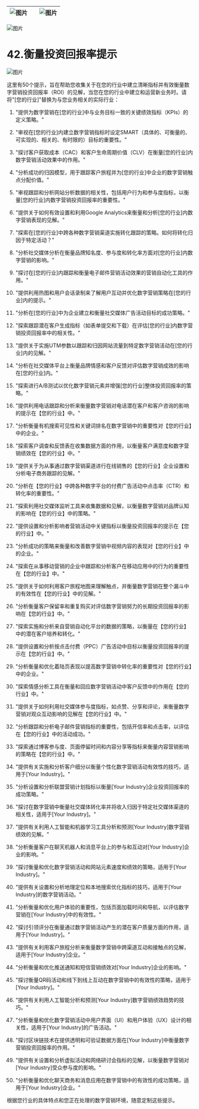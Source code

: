 | ![图片](d2d_images/chapter_title_corner_decoration_left.png) |  | ![图片](d2d_images/chapter_title_corner_decoration_right.png) |
| --- | --- | --- |

![图片](d2d_images/chapter_title_above.png)

# 42.衡量投资回报率提示

![图片](d2d_images/chapter_title_below.png)

这里有50个提示，旨在帮助您收集关于在您的行业中建立清晰指标并有效衡量数字营销投资回报率（ROI）的见解，当您在您的行业中建立和运营新业务时。请将"[您的行业]"替换为与您业务相关的实际行业：

1.  "提供为数字营销在[您的行业]中与业务目标一致的关键绩效指标（KPIs）的定义策略。"

1.  "审视在[您的行业]内建立数字营销指标时设定SMART（具体的、可衡量的、可实现的、相关的、有时限的）目标的重要性。"

1.  "探讨客户获取成本（CAC）和客户生命周期价值（CLV）在衡量[您的行业]内数字营销活动效果中的作用。"

1.  "分析成功的归因模型，用于跟踪客户旅程并为[您的行业]中企业的数字营销触点分配价值。"

1.  "审视跟踪和分析网站分析数据的相关性，包括用户行为和参与度指标，以衡量[您的行业]内数字营销投资回报率的重要性。"

1.  "提供关于如何有效设置和利用Google Analytics来衡量和分析[您的行业]内数字营销表现的见解。"

1.  "探索在[您的行业]中跨各种数字营销渠道实施转化跟踪的策略。如何将转化归因于特定活动？"

1.  "分析社交媒体分析在衡量品牌知名度、参与度和转化率方面对[您的行业]内数字营销的影响。"

1.  "探讨在[您的行业]内跟踪和衡量电子邮件营销活动效果的营销自动化工具的作用。"

1.  "提供利用热图和用户会话录制来了解用户互动并优化数字营销策略在[您的行业]内的提示。"

1.  "分析在[您的行业]中为企业建立和衡量社交媒体广告活动目标的成功策略。"

1.  "探索跟踪潜在客户生成指标（如表单提交和下载）在评估[您的行业]内数字营销投资回报率中的相关性。"

1.  "提供关于实施UTM参数以跟踪和归因网站流量到特定数字营销活动在[您的行业]内的见解。"

1.  "分析在社交媒体平台上衡量品牌情感和客户反馈对评估数字营销成效的影响在[您的行业]内。"

1.  "探索进行A/B测试以优化数字营销元素并增强[您的行业]整体投资回报率的策略。"

1.  "提供利用电话跟踪和分析来衡量数字营销对电话潜在客户和客户咨询的影响的提示在【您的行业】中。"

1.  "分析衡量有机搜索可见性和关键词排名在数字营销中的重要性对【您的行业】中的企业。"

1.  "探索客户调查和反馈表在收集数据方面的作用，以衡量客户满意度和数字营销绩效在【您的行业】中。"

1.  "提供关于为从事通过数字营销渠道进行在线销售的【您的行业】企业设置和分析电子商务跟踪的见解。"

1.  "分析在【您的行业】中跨各种数字平台的付费广告活动中点击率（CTR）和转化率的重要性。"

1.  "探索利用社交媒体监听工具来收集数据和见解，以衡量数字营销对品牌认知的影响在【您的行业】中的策略。"

1.  "提供设置和分析影响者营销活动中关键指标以衡量投资回报率的提示在【您的行业】中。"

1.  "分析成功的策略来衡量和改善数字营销中视频内容的表现对【您的行业】中的企业。"

1.  "探索在从事移动营销的企业中跟踪和分析客户在移动应用中的行为的重要性在【您的行业】中。"

1.  "提供关于如何利用客户旅程地图来理解触点，并衡量数字营销在整个漏斗中的有效性在【您的行业】中的见解。"

1.  "分析衡量客户保留率和重复购买对评估数字营销努力的长期投资回报率的影响在【您的行业】中。"

1.  "探索实施和分析来自营销自动化平台的数据的策略，以衡量在【您的行业】中的潜在客户培养和转化。"

1.  "提供设置和分析按点击付费（PPC）广告活动中目标以衡量投资回报率的提示在【您的行业】中。"

1.  "分析衡量和优化着陆页表现以提高数字营销中转化率的重要性对【您的行业】中的企业。"

1.  "探索情感分析工具在衡量和回应数字营销活动中客户反馈中的作用在【您的行业】中。"

1.  "提供关于如何利用社交媒体参与度指标，如点赞、分享和评论，来衡量数字营销对观众互动影响的见解在【您的行业】中。"

1.  "分析跟踪和分析电子邮件营销指标的重要性，包括开信率和点击率，以评估在【您的行业】中的活动成功。"

1.  "探索通过博客参与度、页面停留时间和内容分享等指标来衡量内容营销影响的策略在【您的行业】中。"

1.  "提供有关实施和分析客户细分以衡量个性化数字营销活动有效性的技巧，适用于[Your Industry]。"

1.  "分析设置和分析联盟营销计划指标以衡量[Your Industry]企业投资回报率的成功策略。"

1.  "探讨在数字营销中衡量社交媒体转化率并将收入归因于特定社交媒体渠道的相关性，适用于[Your Industry]。"

1.  "提供有关利用人工智能和机器学习工具分析和预测[Your Industry]数字营销绩效的见解。"

1.  "分析衡量客户在聊天机器人和消息平台上的参与和互动对[Your Industry]企业的影响。"

1.  "探讨衡量和优化数字营销活动和网站元素速度和绩效的策略，适用于[Your Industry]。"

1.  "提供有关设置和分析地理定位和本地搜索优化指标的技巧，适用于[Your Industry]的数字营销活动。"

1.  "分析衡量和优化用户体验的重要性，包括页面加载时间和导航，以评估数字营销在[Your Industry]中的有效性。"

1.  "探讨引领评分在衡量通过数字营销活动产生的潜在客户质量方面的作用，适用于[Your Industry]。"

1.  "提供有关利用客户旅程分析来衡量数字营销中跨渠道互动和接触点的见解，适用于[Your Industry]企业。"

1.  "分析衡量和优化推送通知和短信营销绩效对[Your Industry]企业的影响。"

1.  "探讨衡量QR码活动和线下到线上互动在数字营销中的有效性的策略，适用于[Your Industry]。"

1.  "提供有关利用人工智能分析和预测[Your Industry]数字营销绩效趋势的技巧。"

1.  "分析衡量和优化数字营销活动中用户界面（UI）和用户体验（UX）设计的相关性，适用于[Your Industry]的广告活动。"

1.  "探讨区块链技术在提供透明和可验证数据方面在[Your Industry]中衡量数字营销投资回报率的作用。"

1.  "提供有关设置和分析虚拟活动和网络研讨会指标的见解，以衡量数字营销对[Your Industry]受众参与度的影响。"

1.  "分析衡量和优化聊天商务和消息应用在数字营销中的有效性的成功策略，适用于[Your Industry]企业。"

根据您行业的具体特点和您正在处理的数字营销环境，随意定制这些提示。
